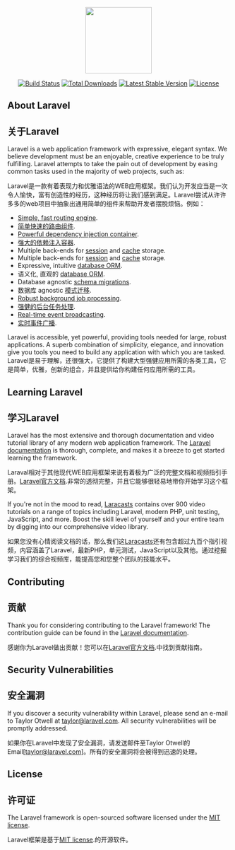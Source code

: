 <p align="center"><a href="https://laravel.com" target="_blank"><img width="150"src="https://laravel.com/laravel.png"></a></p>

<p align="center">
<a href="https://travis-ci.org/laravel/framework"><img src="https://travis-ci.org/laravel/framework.svg" alt="Build Status"></a>
<a href="https://packagist.org/packages/laravel/framework"><img src="https://poser.pugx.org/laravel/framework/d/total.svg" alt="Total Downloads"></a>
<a href="https://packagist.org/packages/laravel/framework"><img src="https://poser.pugx.org/laravel/framework/v/stable.svg" alt="Latest Stable Version"></a>
<a href="https://packagist.org/packages/laravel/framework"><img src="https://poser.pugx.org/laravel/framework/license.svg" alt="License"></a>
</p>

## About Laravel
## 关于Laravel

Laravel is a web application framework with expressive, elegant syntax. We believe development must be an enjoyable, creative experience to be truly fulfilling. Laravel attempts to take the pain out of development by easing common tasks used in the majority of web projects, such as:

Laravel是一款有着表现力和优雅语法的WEB应用框架。我们认为开发应当是一次令人愉快，富有创造性的经历，这种经历将让我们感到满足。Laravel尝试从许许多多的web项目中抽象出通用简单的组件来帮助开发者摆脱烦恼。例如：

- [Simple, fast routing engine](https://laravel.com/docs/routing).
- [简单快速的路由组件](https://laravel.com/docs/routing).
- [Powerful dependency injection container](https://laravel.com/docs/container).
- [强大的依赖注入容器](https://laravel.com/docs/container).
- Multiple back-ends for [session](https://laravel.com/docs/session) and [cache](https://laravel.com/docs/cache) storage.
- Multiple back-ends for [session](https://laravel.com/docs/session) and [cache](https://laravel.com/docs/cache) storage.
- Expressive, intuitive [database ORM](https://laravel.com/docs/eloquent).
- 语义化, 直观的 [database ORM](https://laravel.com/docs/eloquent).
- Database agnostic [schema migrations](https://laravel.com/docs/migrations).
- 数据库 agnostic [模式迁移](https://laravel.com/docs/migrations).
- [Robust background job processing](https://laravel.com/docs/queues).
- [强健的后台任务处理](https://laravel.com/docs/queues).
- [Real-time event broadcasting](https://laravel.com/docs/broadcasting).
- [实时事件广播](https://laravel.com/docs/broadcasting).

Laravel is accessible, yet powerful, providing tools needed for large, robust applications. A superb combination of simplicity, elegance, and innovation give you tools you need to build any application with which you are tasked.
Laravel是易于理解，还很强大，它提供了构建大型强健应用所需的各类工具，它是简单，优雅，创新的组合，并且提供给你构建任何应用所需的工具。


## Learning Laravel
## 学习Laravel

Laravel has the most extensive and thorough documentation and video tutorial library of any modern web application framework. The [Laravel documentation](https://laravel.com/docs) is thorough, complete, and makes it a breeze to get started learning the framework.

Laraval相对于其他现代WEB应用框架来说有着极为广泛的完整文档和视频指引手册。[Laravel官方文档](https://laravel.com/docs).非常的透彻完整，并且它能够很轻易地带你开始学习这个框架。

If you're not in the mood to read, [Laracasts](https://laracasts.com) contains over 900 video tutorials on a range of topics including Laravel, modern PHP, unit testing, JavaScript, and more. Boost the skill level of yourself and your entire team by digging into our comprehensive video library.

如果您没有心情阅读文档的话，那么我们这[Laracasts](https://laracasts.com)还有包含超过九百个指引视频，内容涵盖了Laravel，最新PHP，单元测试，JavaScript以及其他。通过挖掘学习我们的综合视频库，能提高您和您整个团队的技能水平。

## Contributing
## 贡献

Thank you for considering contributing to the Laravel framework! The contribution guide can be found in the [Laravel documentation](http://laravel.com/docs/contributions).

感谢你为Laravel做出贡献！您可以在[Laravel官方文档](http://laravel.com/docs/contributions).中找到贡献指南。

## Security Vulnerabilities
## 安全漏洞

If you discover a security vulnerability within Laravel, please send an e-mail to Taylor Otwell at taylor@laravel.com. All security vulnerabilities will be promptly addressed.

如果你在Laravel中发现了安全漏洞，请发送邮件至Taylor Otwell的Email[taylor@laravel.com]。所有的安全漏洞将会被得到迅速的处理。

## License
## 许可证

The Laravel framework is open-sourced software licensed under the [MIT license](http://opensource.org/licenses/MIT).

Laravel框架是基于[MIT license](http://opensource.org/licenses/MIT).的开源软件。
